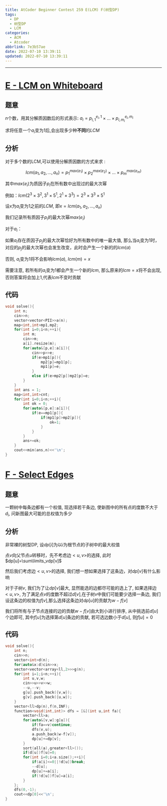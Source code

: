 ```yaml
---
title: AtCoder Beginner Contest 259 E(LCM) F(树型DP)
tags:
  - DP
  - 树型DP
  - LCM
categories:
  - ACM
  - Atcoder
abbrlink: 7e3b57ae
date: 2022-07-10 13:39:11
updated: 2022-07-10 13:39:11
---
```


<!-- more -->

---

# [E - LCM on Whiteboard](https://atcoder.jp/contests/abc259/tasks/abc259_e)

## 题意

$n$个数，用其分解质因数后的形式表示: $a_i = p_{i,1}^{e_i,1}\times ... \times p_{i,m_i}^{e_i,m_i}$

求将任意一个$a_i$变为$1$后,会出现多少种**不同**的$LCM$

## 分析

对于多个数的LCM,可以使用分解质因数的方式来求 :

$$lcm(a_1,a_2,...,a_n)=p_1^{max(e_1)}\times p_2^{max(e_2)}\times ... \times p_m^{max(e_m)}$$

其中$max(e_i)$为质因子$p_i$在所有数中出现过的最大次幂

例如：$lcm(2^3\times 3^2,3^1\times 5^1,2^1\times 3^3)=2^3\times 3^3 \times 5^1$

设$x$为$a_i$变为$1$之前的$LCM$, 即$x = lcm(a_1,a_2,...,a_n)$

我们记录所有质因子$p_i$的最大次幂$max(e_i)$

对于$a_i$：

如果$a_i$存在质因子$p_j$的最大次幂恰好为所有数中的唯一最大值, 那么当$a_i$变为$1$时，对应的$p_j$的最大次幂也会发生改变，此时会产生一个新的的$lcm(a)$

否则, $a_i$变为$1$将不会影响$lcm(a)$, $lcm(m)=x$

需要注意, 若所有的$a_i$变为$1$都会产生一个新的$lcm$, 那么原来的$lcm=x$将不会出现, 否则答案将会加上$1$,代表$lcm$不变时贡献

## 代码

``` cpp
void solve(){
    int n;
    cin>>n;
    vector<vector<PII>>a(n);
    map<int,int>mp1,mp2;
    for(int i=0;i<n;++i){
        int m;
        cin>>m;
        a[i].resize(m);
        for(auto&[p,e]:a[i]){
            cin>>p>>e;
            if(e>mp1[p]){
                mp2[p]=mp1[p];
                mp1[p]=e;
            }
            else if(e>mp2[p])mp2[p]=e;
        }
    }
    int ans = 1;
    map<int,int>cnt;
    for(int i=0;i<n;++i){
        int ok = 0;
        for(auto&[p,e]:a[i]){
            if(e==mp1[p]){
                if(mp1[p]>mp2[p]){
                    ok=1;
                }
            }
        }
        ans+=ok;
    }
    cout<<min(ans,n)<<'\n';
}
```

# [F - Select Edges](https://atcoder.jp/contests/abc259/tasks/abc259_f)

## 题意

一颗树中每条边都有一个权值, 现选择若干条边, 使新图中的所有点的度数不大于$d_i$, 问新图最大可能的总权值为多少

## 分析

非常裸的树型DP, 设$dp[i]$为以$i$为根节点的子树中的最大权值

点$v$向父节点$u$转移时，先不考虑边$<u,v>$的选择, 此时$dp[u]=\sum\limits_vdp[v]$

然后我们考虑边$<u,v>$的选择, 我们想一想如果选择了这条边，对$dp[v]$有什么影响

对于子树$v$, 我们为了让$dp[v]$最大, 显然能选的边都尽可能的选上了, 如果选择边$<u,v>$, 为了满足点$v$的度数不超过$d[v]$,在子树$v$中我们可能要少选择一条边, 我们设这条边的权值为$f[v]$,那么选择这条边对$dp[u]$的贡献为$w-f[v]$

我们将所有与子节点连接的边的贡献$w-f[v]$由大到小进行排序, 从中挑选前$d[u]$个边即可, 其中$f[u]$为选择第$d[u]$条边的贡献, 若可选边数小于$d[u]$, 则$f[u]=0$

## 代码

``` cpp
void solve(){
    int n;
    cin>>n;
    vector<int>d(n);
    for(auto&x:d)cin>>x;
    vector<vector<array<ll,2>>>g(n);
    for(int i=1;i<n;++i){
        int u,v,w;
        cin>>u>>v>>w;
        --u,--v;
        g[u].push_back({v,w});
        g[v].push_back({u,w});
    }
    vector<ll>dp(n),f(n,INF);
    function<void(int,int)> dfs = [&](int u,int fa){
        vector<ll>a;
        for(auto&[v,w]:g[u]){
            if(fa==v)continue;
            dfs(v,u);
            a.push_back(w-f[v]);
            dp[u]+=dp[v];
        }
        sort(all(a),greater<ll>());
        if(d[u])f[u]=0;
        for(int i=0;i<a.size();++i){
            if(a[i]<=0||!d[u])break;
            --d[u];
            dp[u]+=a[i];
            if(!d[u])f[u]=a[i];
        }
    };
    dfs(0,-1);
    cout<<dp[0]<<'\n';
}

```





<!-- Q.E.D. -->
